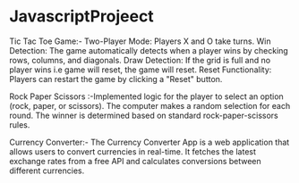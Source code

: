 # JavascriptProjeect
Tic Tac Toe Game:-
Two-Player Mode: Players X and O take turns. 
Win Detection: The game automatically detects when a player wins by checking rows, columns, and diagonals.
Draw Detection: If the grid is full and no player wins i.e game will reset, the game will reset.
Reset Functionality: Players can restart the game by clicking a "Reset" button.

Rock Paper Scissors :-Implemented logic for the player to select an option (rock, paper, or scissors).
The computer makes a random selection for each round.
The winner is determined based on standard rock-paper-scissors rules.

Currency Converter:-
The Currency Converter App is a web application that allows users to convert currencies in real-time. 
It fetches the latest exchange rates from a free API and calculates conversions between different currencies. 

